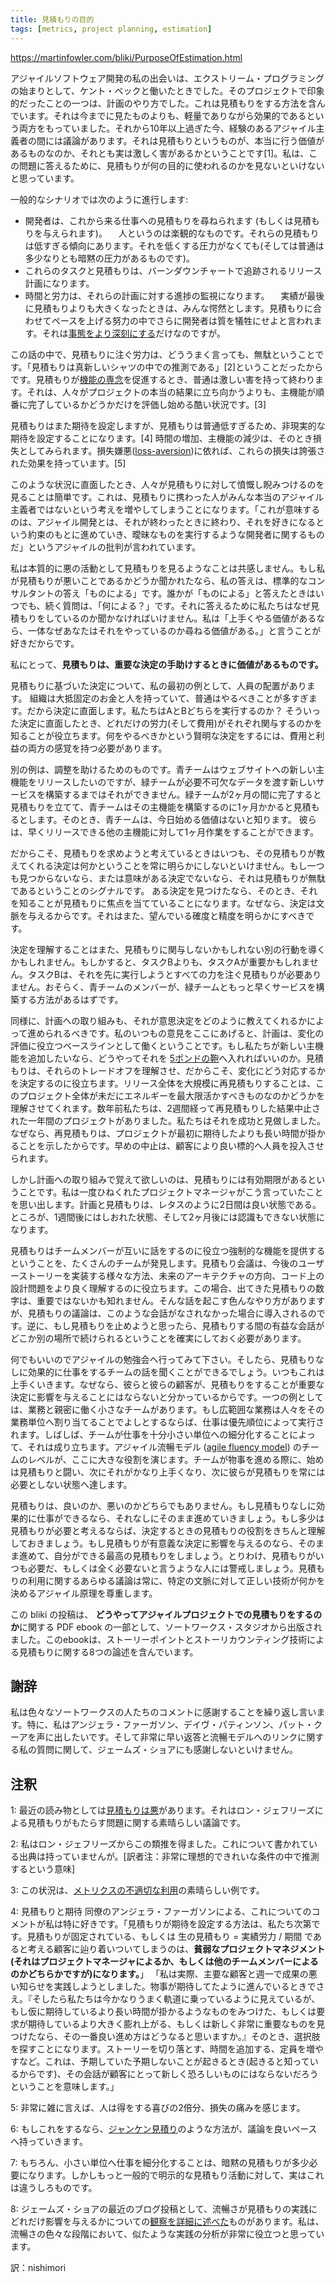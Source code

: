 ```yaml
---
title: 見積もりの目的
tags: [metrics, project planning, estimation]
---
```


https://martinfowler.com/bliki/PurposeOfEstimation.html

アジャイルソフトウェア開発の私の出会いは、エクストリーム・プログラミングの始まりとして、ケント・ベックと働いたときでした。そのプロジェクトで印象的だったことの一つは、計画のやり方でした。これは見積もりをする方法を含んでいます。それは今までに見たものよりも、軽量でありながら効果的であるという両方をもっていました。それから10年以上過ぎた今、経験のあるアジャイル主義者の間には議論があります。それは見積もりというものが、本当に行う価値があるものなのか、それとも実は激しく害があるかということです[1]。私は、この問題に答えるために、見積もりが何の目的に使われるのかを見ないといけないと思っています。

一般的なシナリオでは次のように進行します:

* 開発者は、これから来る仕事への見積もりを尋ねられます (もしくは見積もりを与えられます)。
　人というのは楽観的なものです。それらの見積もりは低すぎる傾向にあります。それを低くする圧力がなくても(そしては普通は多少なりとも暗黙の圧力があるものです)。
* これらのタスクと見積もりは、バーンダウンチャートで追跡されるリリース計画になります。
* 時間と労力は、それらの計画に対する進捗の監視になります。
　実績が最後に見積もりよりも大きくなったときは、みんな愕然とします。見積もりに合わせてペースを上げる努力の中でさらに開発者は質を犠牲にせよと言われます。それは[事態をより深刻にする](/DesignStaminaHypothesis)だけなのですが。

この話の中で、見積もりに注ぐ労力は、どううまく言っても、無駄ということです。「見積もりは真新しいシャツの中での推測である」[2]ということだったからです。見積もりが[機能の専念](/FeatureDevotion)を促進するとき、普通は激しい害を持って終わります。それは、人々がプロジェクトの本当の結果に立ち向かうよりも、主機能が順番に完了しているかどうかだけを評価し始める酷い状況です。[3]

見積もりはまた期待を設定しますが、見積もりは普通低すぎるため、非現実的な期待を設定することになります。[4] 時間の増加、主機能の減少は、そのとき損失としてみられます。損失嫌悪([loss-aversion](http://en.wikipedia.org/wiki/Loss_aversion))に依れば、これらの損失は誇張された効果を持っています。[5]

このような状況に直面したとき、人々が見積もりに対して憤慨し睨みつけるのを見ることは簡単です。これは、見積もりに携わった人がみんな本当のアジャイル主義者ではないという考えを増やしてしまうことになります。「これが意味するのは、アジャイル開発とは、それが終わったときに終わり、それを好きになるという約束のもとに進めていき、曖昧なものを実行するような開発者に関するものだ」というアジャイルの批判が言われています。

私は本質的に悪の活動として見積もりを見るようなことは共感しません。もし私が見積もりが悪いことであるかどうか聞かれたなら、私の答えは、標準的なコンサルタントの答え「ものによる」です。誰かが「ものによる」と答えたときはいつでも、続く質問は、「何による？」です。それに答えるために私たちはなぜ見積もりをしているのか聞かなければいけません。私は「上手くやる価値があるなら、一体なぜあなたはそれをやっているのか尋ねる価値がある。」と言うことが好きだからです。

私にとって、**見積もりは、重要な決定の手助けするときに価値があるものです。**

見積もりに基づいた決定について、私の最初の例として、人員の配置があります。
組織は大抵固定のお金と人を持っていて、普通はやるべきことが多すぎます。だから決定に直面します。私たちはAとBどちらを実行するのか？ そういった決定に直面したとき、どれだけの労力(そして費用)がそれぞれ関与するのかを知ることが役立ちます。何をやるべきかという賢明な決定をするには、費用と利益の両方の感覚を持つ必要があります。

別の例は、調整を助けるためのものです。青チームはウェブサイトへの新しい主機能をリリースしたいのですが、緑チームが必要不可欠なデータを渡す新しいサービスを構築するまではそれができません。緑チームが2ヶ月の間に完了すると見積もりを立てて、青チームはその主機能を構築するのに1ヶ月かかると見積もるとします。そのとき、青チームは、今日始める価値はないと知ります。
彼らは、早くリリースできる他の主機能に対して1ヶ月作業をすることができます。

だからこそ、見積もりを求めようと考えているときはいつも、その見積もりが教えてくれる決定は何かということを常に明らかにしないといけません。もし一つも見つからないなら、または意味がある決定でないなら、それは見積もりが無駄であるということのシグナルです。
ある決定を見つけたなら、そのとき、それを知ることが見積もりに焦点を当てていることになります。なぜなら、決定は文脈を与えるからです。それはまた、望んでいる確度と精度を明らかにすべきです。

決定を理解することはまた、見積もりに関与しないかもしれない別の行動を導くかもしれません。もしかすると、タスクBよりも、タスクAが重要かもしれません。タスクBは、それを先に実行しようとすべての力を注ぐ見積もりが必要ありません。おそらく、青チームのメンバーが、緑チームともっと早くサービスを構築する方法があるはずです。

同様に、計画への取り組みも、それが意思決定をどのように教えてくれるかによって進められるべきです。私のいつもの意見をここにあげると、計画は、変化の評価に役立つベースラインとして働くということです。もし私たちが新しい主機能を追加したいなら、どうやってそれを [5ポンドの鞄](/FivePoundBag)へ入れればいいのか。見積もりは、それらのトレードオフを理解させ、だからこそ、変化にどう対応するかを決定するのに役立ちます。リリース全体を大規模に再見積もりすることは、このプロジェクト全体が未だにエネルギーを最大限活かすべきものなのかどうかを理解させてくれます。数年前私たちは、2週間経って再見積もりした結果中止された一年間のプロジェクトがありました。私たちはそれを成功と見做しました。なぜなら、再見積もりは、プロジェクトが最初に期待したよりも長い時間が掛かることを示したからです。早めの中止は、顧客により良い標的へ人員を投入させられます。

しかし計画への取り組みで覚えて欲しいのは、見積もりには有効期限があるということです。私は一度ひねくれたプロジェクトマネージャがこう言っていたことを思い出します。計画と見積もりは、レタスのように2日間は良い状態である。ところが、1週間後にはしおれた状態、そして2ヶ月後には認識もできない状態になります。

見積もりはチームメンバーが互いに話をするのに役立つ強制的な機能を提供するということを、たくさんのチームが発見します。見積もり会議は、今後のユーザーストーリーを実装する様々な方法、未来のアーキテクチャの方向、コード上の設計問題をより良く理解するのに役立ちます。この場合、出てきた見積もりの数字は、重要ではないかも知れません。そんな話を起こす色んなやり方がありますが、見積もりの議論は、このような会話がなされなかった場合に導入されるのです。逆に、もし見積もりを止めようと思ったら、見積もりする間の有益な会話がどこか別の場所で続けられるということを確実にしておく必要があります。

何でもいいのでアジャイルの勉強会へ行ってみて下さい。そしたら、見積もりなしに効果的に仕事をするチームの話を聞くことができるでしょう。いつもこれは上手くいきます。なぜなら、彼らと彼らの顧客が、見積もりをすることが重要な決定に影響を与えることにはならないと分かっているからです。一つの例としては、業務と親密に働く小さなチームがあります。もし広範囲な業務は人々をその業務単位へ割り当てることでよしとするならば、仕事は優先順位によって実行されます。しばしば、チームが仕事を十分小さい単位への細分化することによって、それは成り立ちます。アジャイル流暢モデル ([agile fluency model](https://martinfowler.com/articles/agileFluency.html)) のチームのレベルが、ここに大きな役割を演じます。チームが物事を進める際に、始めは見積もりと闘い、次にそれがかなり上手くなり、次に彼らが見積もりを常には必要としない状態へ達します。

見積もりは、良いのか、悪いのかどちらでもありません。もし見積もりなしに効果的に仕事ができるなら、それなしにそのまま進めていきましょう。もし多少は見積もりが必要と考えるならば、決定するときの見積もりの役割をきちんと理解しておきましょう。もし見積もりが有意義な決定に影響を与えるのなら、そのまま進めて、自分ができる最高の見積もりをしましょう。とりわけ、見積もりがいつも必要だ、もしくは全く必要ないと言うような人には警戒しましょう。見積もりの利用に関するあらゆる議論は常に、特定の文脈に対して正しい技術が何かを決めるアジャイル原理を尊重します。

この bliki の投稿は、 **どうやってアジャイルプロジェクトでの見積もりをするのか**に関する PDF ebook の一部として、ソートワークス・スタジオから出版されました。このebookは、ストーリーポイントとストーリカウンティング技術による見積もりに関する8つの論述を含んでいます。



## 謝辞

私は色々なソートワークスの人たちのコメントに感謝することを繰り返し言います。特に、私はアンジェラ・ファーガソン、デイヴ・パティンソン、パット・クーアを声に出したいです。そして非常に早い返答と流暢モデルへのリンクに関する私の質問に関して、ジェームズ・ショアにも感謝しないといけません。


## 注釈

1: 最近の読み物としては[見積もりは悪](http://pragprog.com/magazines/2013-02/estimation-is-evil)があります。それはロン・ジェフリーズによる見積もりがもたらす問題に関する素晴らしい議論です。

2: 私はロン・ジェフリーズからこの類推を得ました。これについて書かれている出典は持っていませんが。[訳者注：非常に理想的できれいな条件の中で推測するという意味]

3: この状況は、[メトリクスの不適切な利用](https://martinfowler.com/articles/useOfMetrics.html)の素晴らしい例です。

4: 見積もりと期待
同僚のアンジェラ・ファーガソンによる、これについてのコメントが私は特に好きです。「見積もりが期待を設定する方法は、私たち次第です。見積もりが固定されている、もしくは 生の見積もり = 実績労力 / 期間 であると考える顧客に辿り着いついてしまうのは、**貧弱なプロジェクトマネジメント(それはプロジェクトマネージャによるか、もしくは他のチームメンバーによるのかどちらかですが)になります。**」
「私は実際、主要な顧客と週一で成果の悪い知らせを実践しようとしました。物事が期待してたように進んでいるときでさえ。『そしたら私たちは今かなりうまく軌道に乗っているように見えているが、もし仮に期待しているより長い時間が掛かるようなものをみつけた、もしくは要求が期待しているより大きく膨れ上がる、もしくは新しく非常に重要なものを見つけたなら、その一番良い進め方はどうなると思いますか。』そのとき、選択肢を探すことになります。ストーリーを切り落とす、時間を追加する、定員を増やすなど。これは、予期していた予期しないことが起きるとき(起きると知っているからです)、その会話が顧客にとって新しく恐ろしいものにはならないだろうということを意味します。」

5: 非常に雑に言えば、人は得をする喜びの2倍分、損失の痛みを感じます。

6: もしこれをするなら、[ジャンケン見積り](/ThrownEstimate)のような方法が、議論を良いペースへ持っていきます。

7: もちろん、小さい単位へ仕事を細分化することは、暗黙の見積もりが多少必要になります。しかしもっと一般的で明示的な見積もり活動に対して、実はこれは違うしろものです。

8: ジェームズ・ショアの最近のブログ投稿として、流暢さが見積もりの実践にどれだけ影響を与えるかについての[観察を詳細に述べた](http://www.jamesshore.com/Blog/Estimation-and-Fluency.html)ものがあります。私は、流暢さの色々な段階において、似たような実践の分析が非常に役立つと思っています。


訳：nishimori
